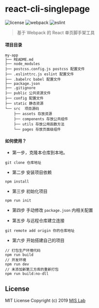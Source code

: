 # react-cli-singlepage
![license](https://img.shields.io/badge/license-MIT-blue.svg) ![webpack](https://img.shields.io/badge/webpack-4.32.0-orange.svg) ![eslint](https://img.shields.io/badge/Eslint-standard-lightgrey.svg)

> 基于 Webpack 的 React 单页脚手架工具

#### 项目目录
```
my-app
├── README.md
├── node_modules
├── postcss.config.js postcss 配置文件
├── .eslinttrc.js eslint 配置文件
├── .babelrc babel 配置文件
├── package.json
├── .gitignore 
├── public 公共资源文件
├── config 配置文件
├── static 静态资源
└── src  项目源码
    ├── assets 存放资源
    ├── components 存放公共组件
    ├── utils 存放公用函数方法
    └── pages 存放页面级组件
```



#### 如何使用？

- 第一步，克隆本仓库到本地。

```
git clone 仓库地址
```

- 第二步 安装项目依赖

```
npm install
```

- 第三步 初始化项目

```
npm run init
```

- 第四步 手动修改 `package.json` 内相关配置

- 第五步 与远程仓库建立连接

```
git remote add origin 你的仓库地址
```

- 第六步 开始搭建自己的项目

```
// 打包生产环境代码
npm run build  
// 开发环境
npm run dev
// 未添加新第三方库的重新打包
npm run build:no-dll
```

## License
    
MIT License Copyright (c) 2019 [MIS Lab](https://github.com/mis-lab)
